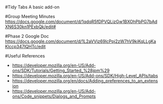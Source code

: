 #Tidy Tabs
A basic add-on

#Group Meeting Minutes
https://docs.google.com/document/d/1qdqR5fDPVQLizGw1BXOhPbPG7bAdXN6S30kn1PExbQk/edit#

#Phase 2 Google Doc 
https://docs.google.com/document/d/1L2aVVjz69lcPpj2zW7hV9kiKqLLgKaKlccp347lQHTc/edit

#Useful References
* https://developer.mozilla.org/en-US/Add-ons/SDK/Tutorials/Getting_Started_%28jpm%29
* https://developer.mozilla.org/en-US/Add-ons/SDK/High-Level_APIs/tabs
* https://developer.mozilla.org/en/docs/Adding_preferences_to_an_extension
* https://developer.mozilla.org/en-US/Add-ons/Code_snippets/Dialogs_and_Prompts

